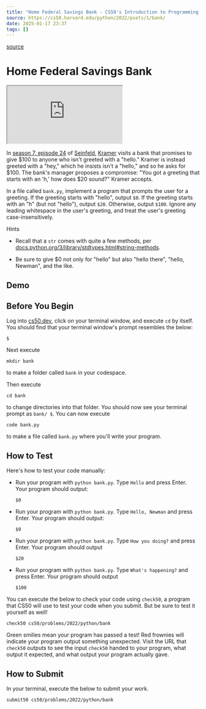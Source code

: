 ```yaml
---
title: "Home Federal Savings Bank - CS50's Introduction to Programming with Python"
source: https://cs50.harvard.edu/python/2022/psets/1/bank/
date: 2025-01-17 23:37
tags: []
---
```



[source](https://cs50.harvard.edu/python/2022/psets/1/bank/)

# Home Federal Savings Bank

<iframe src="https://www.youtube.com/embed/IN6cJ_wGmsk?modestbranding=0&rel=0&showinfo=0"></iframe>

In [season 7, episode 24][1] of [Seinfeld][2], [Kramer][3] visits a bank that promises to give \$100 to anyone who isn't greeted with a "hello." Kramer is instead greeted with a "hey," which he insists isn't a "hello," and so he asks for \$100. The bank's manager proposes a compromise: "You got a greeting that starts with an 'h,' how does \$20 sound?" Kramer accepts.

  [1]: https://en.wikipedia.org/wiki/The_Invitations
  [2]: https://en.wikipedia.org/wiki/Seinfeld
  [3]: https://en.wikipedia.org/wiki/Cosmo_Kramer

In a file called `bank.py`, implement a program that prompts the user for a greeting. If the greeting starts with "hello", output `$0`. If the greeting starts with an "h" (but not "hello"), output `$20`. Otherwise, output `$100`. Ignore any leading whitespace in the user's greeting, and treat the user's greeting case-insensitively.

Hints

- Recall that a `str` comes with quite a few methods, per [docs.python.org/3/library/stdtypes.html#string-methods][4].
- Be sure to give \$0 not only for "hello" but also "hello there", "hello, Newman", and the like.

  [4]: https://docs.python.org/3/library/stdtypes.html#string-methods

## Demo

## Before You Begin

Log into [cs50.dev][5], click on your terminal window, and execute `cd` by itself. You should find that your terminal window's prompt resembles the below:

  [5]: https://cs50.dev/

    $

Next execute

    mkdir bank

to make a folder called `bank` in your codespace.

Then execute

    cd bank

to change directories into that folder. You should now see your terminal prompt as `bank/ $`. You can now execute

    code bank.py

to make a file called `bank.py` where you'll write your program.

## How to Test

Here's how to test your code manually:

- Run your program with `python bank.py`. Type `Hello` and press Enter. Your program should output:


      $0


- Run your program with `python bank.py`. Type `Hello, Newman` and press Enter. Your program should output:


      $0


- Run your program with `python bank.py`. Type `How you doing?` and press Enter. Your program should output


      $20


- Run your program with `python bank.py`. Type `What's happening?` and press Enter. Your program should output


      $100


You can execute the below to check your code using `check50`, a program that CS50 will use to test your code when you submit. But be sure to test it yourself as well!

    check50 cs50/problems/2022/python/bank

Green smilies mean your program has passed a test! Red frownies will indicate your program output something unexpected. Visit the URL that `check50` outputs to see the input `check50` handed to your program, what output it expected, and what output your program actually gave.

## How to Submit

In your terminal, execute the below to submit your work.

    submit50 cs50/problems/2022/python/bank
